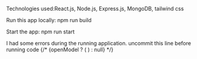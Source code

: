 Technologies used:React.js, Node.js, Express.js, MongoDB, tailwind css

Run this app locally: npm run build

Start the app: npm run start

I had some errors during the running application. uncommit this line before running code {/* {openModel ? (
        <Modal closeModal={setOpenModel} product={product}></Modal>
      ) : null} */}
